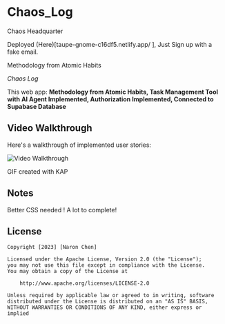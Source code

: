 # Chaos_Log
 Chaos Headquarter
 
Deployed (Here)[taupe-gnome-c16df5.netlify.app/ ], Just Sign up with a fake email.

Methodology from Atomic Habits

*Chaos Log*

This web app: **Methodology from Atomic Habits, Task Management Tool with AI Agent Implemented, Authorization Implemented, Connected to Supabase Database**

## Video Walkthrough

Here's a walkthrough of implemented user stories:

<img src='https://i.imgur.com/wlQAWWi.gif' title='Video Walkthrough' width='' alt='Video Walkthrough' />

GIF created with KAP  

## Notes

Better CSS needed ! A lot to complete!

## License

    Copyright [2023] [Naron Chen]

    Licensed under the Apache License, Version 2.0 (the "License");
    you may not use this file except in compliance with the License.
    You may obtain a copy of the License at

        http://www.apache.org/licenses/LICENSE-2.0

    Unless required by applicable law or agreed to in writing, software
    distributed under the License is distributed on an "AS IS" BASIS,
    WITHOUT WARRANTIES OR CONDITIONS OF ANY KIND, either express or implied
